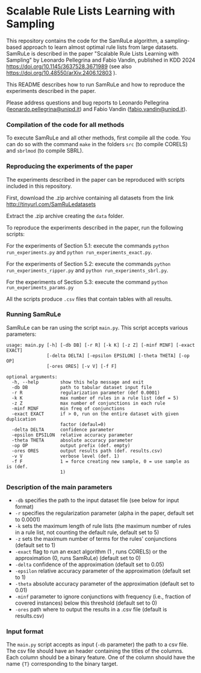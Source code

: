 # Scalable Rule Lists Learning with Sampling #

This repository contains the code for the SamRuLe algorithm, a sampling-based approach to learn almost optimal rule lists from large datasets. SamRuLe is described in the paper "Scalable Rule Lists Learning with Sampling" by Leonardo Pellegrina and Fabio Vandin, published in KDD 2024 https://doi.org/10.1145/3637528.3671989 (see also https://doi.org/10.48550/arXiv.2406.12803 ).

This README describes how to run SamRuLe and how to reproduce the experiments described in the paper.

Please address questions and bug reports to Leonardo Pellegrina (leonardo.pellegrina@unipd.it) and Fabio Vandin (fabio.vandin@unipd.it).

### Compilation of the code for all methods ###
To execute SamRuLe and all other methods, first compile all the code.
You can do so with the command `make` in the folders
`src` (to compile CORELS) and
`sbrlmod` (to compile SBRL).

### Reproducing the experiments of the paper ###

The experiments described in the paper can be reproduced with scripts included in this repository.

First, download the .zip archive containing all datasets from the link http://tinyurl.com/SamRuLedatasets

Extract the .zip archive creating the `data` folder.

To reproduce the experiments described in the paper, run the following scripts:

For the experiments of Section 5.1: execute the commands
`python run_experiments.py` and `python run_experiments_exact.py`.

For the experiments of Section 5.2: execute the commands
`python run_experiments_ripper.py` and `python run_experiments_sbrl.py`.

For the experiments of Section 5.3: execute the command
`python run_experiments_params.py`

All the scripts produce `.csv` files that contain tables with all results.


### Running SamRuLe ###

SamRuLe can be ran using the script `main.py`. This script accepts various parameters:

```
usage: main.py [-h] [-db DB] [-r R] [-k K] [-z Z] [-minf MINF] [-exact EXACT]
               [-delta DELTA] [-epsilon EPSILON] [-theta THETA] [-op OP]
               [-ores ORES] [-v V] [-f F]

optional arguments:
  -h, --help        show this help message and exit
  -db DB            path to tabular dataset input file
  -r R              regularization parameter (def 0.0001)
  -k K              max number of rules in a rule list (def = 5)
  -z Z              max number of conjunctions in each rule
  -minf MINF        min freq of conjunctions
  -exact EXACT      if > 0, run on the entire dataset with given duplication
                    factor (defaul=0)
  -delta DELTA      confidence parameter
  -epsilon EPSILON  relative accuracy parameter
  -theta THETA      absolute accuracy parameter
  -op OP            output prefix (def. empty)
  -ores ORES        output results path (def. results.csv)
  -v V              verbose level (def. 1)
  -f F              1 = force creating new sample, 0 = use sample as is (def.
                    1)
```

### Description of the main parameters ###

* `-db` specifies the path to the input dataset file (see below for input format)
* `-r` specifies the regularization parameter (alpha in the paper, default set to 0.0001)
* `-k` sets the maximum length of rule lists (the maximum number of rules in a rule list, not counting the default rule, default set to 5)
* `-z` sets the maximum number of terms for the rules' conjunctions (default set to 1)
* `-exact` flag to run an exact algorithm (1 , runs CORELS) or the approximation (0, runs SamRuLe) (default set to 0)
* `-delta` confidence of the approximation (default set to 0.05)
* `-epsilon` relative accuracy parameter of the approximation (default set to 1)
* `-theta` absolute accuracy parameter of the approximation (default set to 0.01)
* `-minf` parameter to ignore conjunctions with frequency (i.e., fraction of covered instances) below this threshold (default set to 0)
* `-ores` path where to output the results in a .csv file (default is results.csv)


### Input format ###

The `main.py` script accepts as input (`-db` parameter) the path to a csv file.
The csv file should have an header containing the titles of the columns.
Each column should be a binary feature.
One of the column should have the name `{T}` corresponding to the binary target.
